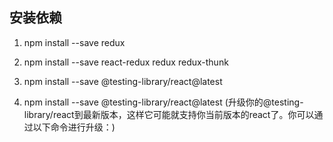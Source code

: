 ## 安装依赖
1. npm install --save redux
1. npm install --save react-redux redux redux-thunk
2. npm install --save @testing-library/react@latest

3. npm install --save @testing-library/react@latest
(升级你的@testing-library/react到最新版本，这样它可能就支持你当前版本的react了。你可以通过以下命令进行升级：)